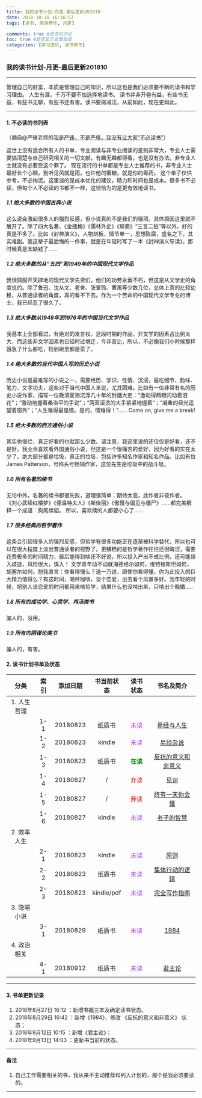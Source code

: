 ```yaml
---
title: 我的读书计划-月更-最后更新201810
date: 2018-10-18 16:16:57
tags: [读书, 修身养性, 月更]

comments: true #是否可评论
toc: true #是否显示文章目录
categories: [学习进阶, 读书荐书]
---
```



### 我的读书计划-月更-最后更新201810

------
>
管理自己的财富，本质是管理自己的知识，所以这也是我们必须要不断的读书和学习理由。
人生有涯，千万不要不加选择地读书。
读书并非开卷有益，有些书无益，有些书无聊，有些书还有害。读书要做减法，从前如此，现在更如此。
>

------

#### 1. 不必读的书列表

（摘自@严锋老师的[我是严锋，不是严峰，我没有让大家“不必读书”](https://mp.weixin.qq.com/s/k_D-jAFivQBUy-jhCSKOcQ)）
>
这世上没有适合所有人的书单，专业阅读与非专业阅读的差别非常大，专业人士需要搞清楚与自己研究相关的一切文献，有趣无趣都得看，也是没有办法。非专业人士就没有必要受这个罪了。
现在流行的书单都是专业人士推荐的书，非专业人士最好长个心眼，别听见风就是雨，也许他的蜜糖，就是你的毒药。
这个单子仅供参考，不必拘泥。这里谈的是成本优化的建议，精力和时间也是成本。很多书不必读，但每个人不必读的书都不一样，这恰恰为的是更有效地读书。
>

##### 1.1 绝大多数的中国古典小说
>
这么说会激起很多人的强烈反感，但小说真的不是我们的强项。具体原因这里就不展开了。除了四大名著、《金瓶梅》《儒林外史》《聊斋》“三言二拍”等以外，好的真是不多了。比如《封神演义》，人物刻板，情节单一，思想陈腐，盛名之下，其实难副。我这辈子最后悔的一件事，就是在年轻时写了一本《封神演义导读》，那时候真是太缺钱了......
>

##### 1.2 绝大多数的从“五四”到1949年的中国现代文学作品
>
我很佩服开天辟地的现代文学先贤们，他们的功劳永垂不朽，但这是从文学史的角度说的。除了鲁迅、沈从文、老舍、张爱玲、曹禺等少数几位，总体上真的比较幼稚，从普通读者的角度，真的看不下去。作为一个苦命的中国现代文学专业的博士，我已经忍了很久了。
>
##### 1.3 绝大多数从1949年到1976年的中国当代文学作品
>
我基本上全部看过，有绝对的发言权。这段时期的作品，非文学的因素占比例太大，而这些非文学因素也已经时过境迁，今非昔比，所以，不必像我们小时候那样饿急了什么都吃，捡到碗里都是菜了。
>
##### 1.4 绝大多数的当代中国人写的历史小说
>
历史小说是最难写的小说之一，需要经历、学识、性情、沉浸，最吃细节、韵味、笔力、文字功夫，这些对于当代中国人来说，尤其困难。比如有一位非常有名的历史小说作家，描写一位晚清宦海沉浮几十年的封疆大吏：“激动得两眼闪动着泪花”；“激动地握着桑治平的手说”；“两双滚烫的大手紧紧地握着”；“凝重的目光遥望着窗外”；“人生难得最是情。是的，情难得！”……
Come on, give me a break!
>
##### 1.5 绝大多数的西方通俗小说
>
其实也很烂，真正好看的也就那么少数。请注意，我这里说的还仅仅是好看，还不是好。我业余喜欢看外国通俗小说，但这是一个很痛苦的爱好，因为好看的实在太少了。绝大部分都是垃圾，真正的垃圾，包括许多知名作家和知名作品。比如有位James Patterson，号称头号畅销作家，这位先生是垃圾中的战斗圾。
>
##### 1.6 所有名著的续书
>
无论中外，名著的续书都很失败，道理很简单：期待太高，此作者非彼作者。
《刘心武续红楼梦》《德温特夫人》《斯佳丽》《傲慢与偏见与僵尸》......都完美解释一个成语：狗尾续貂。
所以，喜欢续的人都要小心了......
>
##### 1.7 很多经典的哲学著作
>
这条会引起很多人的强烈反感，但哲学有很多功能正在逐渐被科学替代，所以也可以在很大程度上淡出普通读者的视野了。更糟糕的是哲学著作往往还很晦涩，需要花费极多的时间精力，最后能得到啥还不好说，所以投入产出不成比例，还可能误入歧途，风险很大，慎入！
文学青年动不动就海德格尔如何，维特根斯坦如何，胡塞尔如何。恕我直言：你看得懂么？退一万说，即使你看得懂，你为此投入的巨大精力值得么？有这时间，喝杯咖啡，谈个恋爱，出去看个风景多好。我年轻的时候，把别人谈恋爱的时间都用来啃哲学，结果什么也没啃出来，只啃出个晚婚.....
>
##### 1.8 所有的成功学、心灵学、鸡汤类书
>
骗人的，没用。
>
##### 1.9 所有的阴谋论类书
>
骗人的，有害。
>

#### 2. 读书计划书单及状态

|    分类     | 索引 | 添加日期 | 书当前状态 |               读书状态                |                         书名及简介                         |
| :---------: | :--: | :------: | :--------: | :-----------------------------------: | :--------------------------------------------------------: |
| 1. 人生哲理 |      |          |            |                                       |                                                            |
|             | 1-1  | 20180823 |   纸质书   |   <font color="#B23AEE">未读</font>   |     [易经与人生](https://item.jd.com/1027626419.html)      |
|             | 1-2  | 20180823 |   kindle   |   <font color="#B23AEE">未读</font>   |       [易经杂说](https://item.jd.com/11678677.html)        |
|             | 1-3  | 20180823 |   纸质书   | <font color="#008B00">**在读**</font> | [反抗的意义和非意义](https://item.jd.com/31931386743.html) |
|             | 1-4  | 20180827 |     /      |   <font color="#EE0000">弃读</font>   |         [见识](https://item.jd.com/12304478.html)          |
|             | 1-5  | 20180827 |     /      |   <font color="#EE0000">弃读</font>   |    [终有一天你会懂](https://item.jd.com/12357868.html)     |
|             | 1-6  | 20180827 |   kindle   |   <font color="#B23AEE">未读</font>   |      [老子的智慧](https://item.jd.com/12014450.html)       |
| 2. 效率人生 |      |          |            |                                       |                                                            |
|             | 2-1  | 20180823 |   kindle   |   <font color="#B23AEE">未读</font>   |         [原则](https://item.jd.com/12257413.html)          |
|             | 2-2  | 20180823 |   纸质书   |   <font color="#B23AEE">未读</font>   |    [集体行动的逻辑](https://item.jd.com/12231099.html)     |
|             | 2-3  | 20180823 | kindle/pdf |   <font color="#B23AEE">未读</font>   |     [完全写作指南](https://item.jd.com/12120752.html)      |
| 3. 隐喻小说 |      |          |            |                                       |                                                            |
|             | 3-1  | 20180829 |   纸质书   |   <font color="#B23AEE">未读</font>   |         [1984](https://item.jd.com/11980693.html)          |
| 4. 政治相关 |      |          |            |                                       |                                                            |
|             | 4-1  | 20180912 |   纸质书   |   <font color="#B23AEE">未读</font>   |        [君主论](https://item.jd.com/11572967.html)         |

------
#### 3. 书单更新记录
>
1. 2018年8月27日 16:12 ：新增书籍三本及确定读书状态。
2. 2018年8月29日 16:42 ：新增《1984》，修改 《反抗的意义和非意义》 状态；
3. 2018年9月12日 10:15 ：新增《君主论》；
4. 2018年9月13日 14:03 ：更新书当前的状态。
>

------
#### 备注
>
1. 自己工作需要相关的书，我从来不主动推荐和列入计划的，那个是我必须要读的。
>
------
